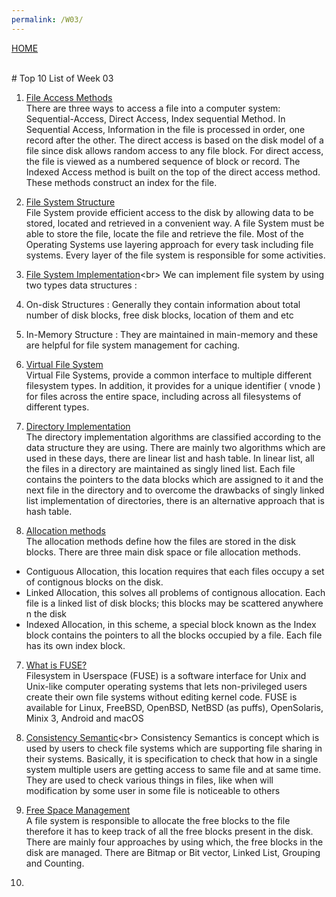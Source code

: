 ```yaml
---
permalink: /W03/
---
```

[HOME](../)

<br>
# Top 10 List of Week 03

1. [File Access Methods](https://www.geeksforgeeks.org/file-access-methods-in-operating-system/)<br>
There are three ways to access a file into a computer system: Sequential-Access, Direct Access, Index sequential Method. In Sequential Access,  Information in the file is processed in order, one record after the other. The direct access is based on the disk model of a file since disk allows random access to any file block. For direct access, the file is viewed as a numbered sequence of block or record. The Indexed Access method is built on the top of the direct access method. These methods construct an index for the file.

2. [File System Structure](https://www.javatpoint.com/os-file-system-structure)<br>
File System provide efficient access to the disk by allowing data to be stored, located and retrieved in a convenient way. A file System must be able to store the file, locate the file and retrieve the file. Most of the Operating Systems use layering approach for every task including file systems. Every layer of the file system is responsible for some activities.

3. [File System Implementation](https://www.geeksforgeeks.org/file-system-implementation-in-operating-system/#:~:text=A%20file%20is%20a%20collection,stored%2C%20located%2C%20and%20retrieved.)<br>
We can implement file system by using two types data structures :
1. On-disk Structures : Generally they contain information about total number of disk blocks, free disk blocks, location of them and etc
2. In-Memory Structure : They are maintained in main-memory and these are helpful for file system management for caching.

4. [Virtual File System](https://www.cs.uic.edu/~jbell/CourseNotes/OperatingSystems/12_FileSystemImplementation.html)<br>
Virtual File Systems, provide a common interface to multiple different filesystem types. In addition, it provides for a unique identifier ( vnode ) for files across the entire space, including across all filesystems of different types. 

5. [Directory Implementation](https://www.javatpoint.com/os-directory-implementation)<br>
The directory implementation algorithms are classified according to the data structure they are using. There are mainly two algorithms which are used in these days, there are linear list and hash table. In linear list, all the files in a directory are maintained as singly lined list. Each file contains the pointers to the data blocks which are assigned to it and the next file in the directory and to overcome the drawbacks of singly linked list implementation of directories, there is an alternative approach that is hash table.

6. [Allocation methods](http://www.faadooengineers.com/online-study/post/cse/operating-system/272/directory-implementation)<br>
The allocation methods define how the files are stored in the disk blocks. There are three main disk space or file allocation methods.
- Contiguous Allocation, this location requires that each files occupy a set of contignous blocks on the disk.
- Linked Allocation, this solves all problems of contignous allocation. Each file is a linked list of disk blocks; this blocks may be scattered anywhere n the disk
- Indexed Allocation, in this scheme, a special block known as the Index block contains the pointers to all the blocks occupied by a file. Each file has its own index block.

7. [What is FUSE?](https://www.kernel.org/doc/html/latest/filesystems/fuse.html)<br>
Filesystem in Userspace (FUSE) is a software interface for Unix and Unix-like computer operating systems that lets non-privileged users create their own file systems without editing kernel code. FUSE is available for Linux, FreeBSD, OpenBSD, NetBSD (as puffs), OpenSolaris, Minix 3, Android and macOS

8. [Consistency Semantic](https://www.cs.uic.edu/~jbell/CourseNotes/OperatingSystems/10_FileSystemInterface.html#:~:text=Consistency%20Semantics%20deals%20with%20the,issues%20discussed%20in%20Chapter%206.)<br>
Consistency Semantics is concept which is used by users to check file systems which are supporting file sharing in their systems. Basically, it is specification to check that how in a single system multiple users are getting access to same file and at same time. They are used to check various things in files, like when will modification by some user in some file is noticeable to others

9. [Free Space Management](https://www.geeksforgeeks.org/free-space-management-in-operating-system/)<br>
A file system is responsible to allocate the free blocks to the file therefore it has to keep track of all the free blocks present in the disk. There are mainly four approaches by using which, the free blocks in the disk are managed. There are Bitmap or Bit vector, Linked List, Grouping and Counting.

10.
